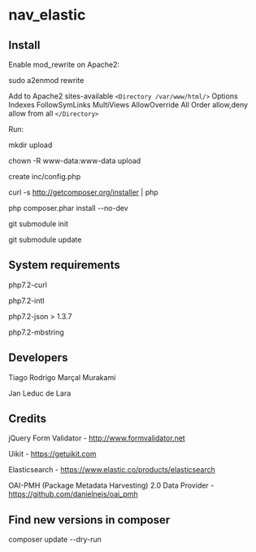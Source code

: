 # nav_elastic


## Install

Enable mod_rewrite on Apache2: 

sudo a2enmod rewrite

Add to Apache2 sites-available
`<Directory /var/www/html/>`
        Options Indexes FollowSymLinks MultiViews
        AllowOverride All
        Order allow,deny
        allow from all
`</Directory>`


Run: 

mkdir upload

chown -R www-data:www-data upload

create inc/config.php

curl -s http://getcomposer.org/installer | php

php composer.phar install --no-dev

git submodule init

git submodule update


## System requirements

php7.2-curl

php7.2-intl

php7.2-json > 1.3.7

php7.2-mbstring


## Developers 

Tiago Rodrigo Marçal Murakami


Jan Leduc de Lara

## Credits

jQuery Form Validator - http://www.formvalidator.net

Uikit - https://getuikit.com

Elasticsearch - https://www.elastic.co/products/elasticsearch

OAI-PMH (Package Metadata Harvesting) 2.0 Data Provider - https://github.com/danielneis/oai_pmh


## Find new versions in composer

composer update --dry-run
